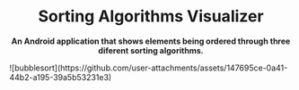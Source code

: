 <h1 align="center" style="font-weight: bold;">Sorting Algorithms Visualizer </h1>

<p align="center">
    <b>An Android application that shows elements being ordered through three diferent sorting algorithms.  </b>
</p>
![bubblesort](https://github.com/user-attachments/assets/147695ce-0a41-44b2-a195-39a5b53231e3)

